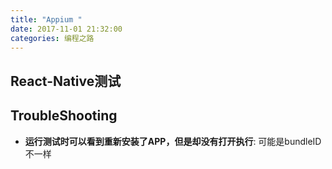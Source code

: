 ```yaml
---
title: "Appium "
date: 2017-11-01 21:32:00
categories: 编程之路
---
```


## React-Native测试



## TroubleShooting

- **运行测试时可以看到重新安装了APP，但是却没有打开执行**: 可能是bundleID不一样
